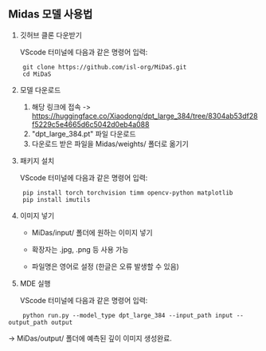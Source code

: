 ## Midas 모델 사용법
1. 깃허브 클론 다운받기

   VScode 터미널에 다음과 같은 명령어 입력:
```
    git clone https://github.com/isl-org/MiDaS.git
    cd MiDaS
```

2. 모델 다운로드

   1)  해당 링크에 접속 -> <https://huggingface.co/Xiaodong/dpt_large_384/tree/8304ab53df28f5229c5e4665d6c5042d0eb4a088> 
   2)  "dpt_large_384.pt" 파일 다운로드
   3)  다운로드 받은 파일을 Midas/weights/ 폴더로 옮기기

3. 패키지 설치

   VScode 터미널에 다음과 같은 명령어 입력:
```
    pip install torch torchvision timm opencv-python matplotlib
    pip install imutils
```

4. 이미지 넣기

   - MiDas/input/ 폴더에 원하는 이미지 넣기
  
   - 확장자는 .jpg, .png 등 사용 가능
  
   - 파일명은 영어로 설정 (한글은 오류 발생할 수 있음)

5. MDE 실행

   VScode 터미널에 다음과 같은 명령어 입력:
```
    python run.py --model_type dpt_large_384 --input_path input --output_path output
```

   -> MiDas/output/ 폴더에 예측된 깊이 이미지 생성완료.
   
